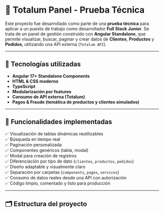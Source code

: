 # 🧠 Totalum Panel - Prueba Técnica

Este proyecto fue desarrollado como parte de una **prueba técnica** para aplicar a un puesto de trabajo como desarrollador **Full Stack Junior**. Se trata de un panel de gestión construido con **Angular Standalone**, que permite visualizar, buscar, paginar y crear datos de **Clientes**, **Productos** y **Pedidos**, utilizando una API externa (`Totalum API`).

---

## 🚀 Tecnologías utilizadas

- **Angular 17+ Standalone Components**
- **HTML & CSS moderno**
- **TypeScript**
- **Modularización por features**
- **Consumo de API externa (Totalum)**
- **Pagos & Fraude (temática de productos y clientes simulados)**

---

## 🧩 Funcionalidades implementadas

✅ Visualización de tablas dinámicas reutilizables  
✅ Búsqueda en tiempo real  
✅ Paginación personalizada  
✅ Componentes genéricos (tabla, modal)  
✅ Modal para creación de registros  
✅ Diferenciación por tipo de dato (`clientes`, `productos`, `pedidos`)  
✅ Diseño adaptable y visualmente claro  
✅ Separación por carpetas (`components`, `pages`, `services`)  
✅ Consumo de datos reales desde una API con autorización  
✅ Código limpio, comentado y listo para producción  

---

## 🗂️ Estructura del proyecto


